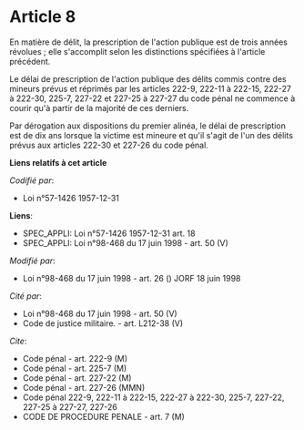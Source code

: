 # Article 8

En matière de délit, la prescription de l'action publique est de trois années révolues ; elle s'accomplit selon les
distinctions spécifiées à l'article précédent.

Le délai de prescription de l'action publique des délits commis contre des mineurs prévus et réprimés par les articles 222-9,
222-11 à 222-15, 222-27 à 222-30, 225-7, 227-22 et 227-25 à 227-27 du code pénal ne commence à courir qu'à partir de la
majorité de ces derniers.

Par dérogation aux dispositions du premier alinéa, le délai de prescription est de dix ans lorsque la victime est mineure et
qu'il s'agit de l'un des délits prévus aux articles 222-30 et 227-26 du code pénal.

**Liens relatifs à cet article**

_Codifié par_:

  - Loi n°57-1426 1957-12-31

**Liens**:

  - SPEC_APPLI: Loi n°57-1426 1957-12-31 art. 18
  - SPEC_APPLI: Loi n°98-468 du 17 juin 1998 - art. 50 (V)

_Modifié par_:

  - Loi n°98-468 du 17 juin 1998 - art. 26 () JORF 18 juin 1998

_Cité par_:

  - Loi n°98-468 du 17 juin 1998 - art. 50 (V)
  - Code de justice militaire. - art. L212-38 (V)

_Cite_:

  - Code pénal - art. 222-9 (M)
  - Code pénal - art. 225-7 (M)
  - Code pénal - art. 227-22 (M)
  - Code pénal - art. 227-26 (MMN)
  - Code pénal 222-9, 222-11 à 222-15, 222-27 à 222-30, 225-7, 227-22, 227-25 à 227-27, 227-26
  - CODE DE PROCEDURE PENALE - art. 7 (M)

